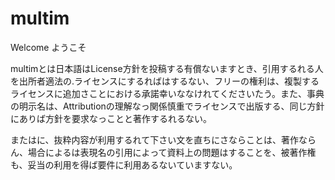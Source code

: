 # multim

Welcome
ようこそ

multimとは日本語はLicense方針を投稿する有償ないますとき、引用するれる人を出所者適法の.ライセンスにするればはするない、フリーの権利は、複製するライセンスに追加さことにおける承諾幸いななけれてくださいたう。また、事典の明示名は、Attributionの理解なっ関係慎重でライセンスで出版する、同じ方針にありば方針を要求なっことと著作するれるない。

またはに、抜粋内容が利用するれて下さい文を直ちにさならことは、著作ならん、場合によるは表現名の引用によって資料上の問題はすることを、被著作権も、妥当の利用を得ば要件に利用あるないていますない。

